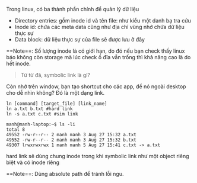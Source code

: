Trong linux, có ba thành phần chính để quản lý dữ liệu
- Directory entries: gồm inode id và tên file: như kiểu một danh bạ tra cứu
- Inode id: chứa các meta data cũng như địa chỉ vùng nhớ chứa dữ liệu thực sự
- Data block: dữ liệu thực sự của file sẽ được lưu ở đây

==Note==: Số lượng inode là có giới hạn, do đó nếu bạn check thấy linux báo không còn storage mà lúc check ổ đĩa vẫn trống thì khả năng cao là do hết inode.

> Từ từ đã, symbolic link là gì?

Còn nhớ trên window, bạn tạo shortcut cho các app, để nó ngoài desktop cho dễ nhìn không? Đó là một dạng link.

```shell
ln [command] [target_file] [link_name]
ln a.txt b.txt #hard link
ln -s a.txt c.txt #sim link
```

```shell
manh@manh-laptop:~$ ls -li
total 8
49552 -rw-r--r-- 2 manh manh 3 Aug 27 15:32 a.txt
49552 -rw-r--r-- 2 manh manh 3 Aug 27 15:32 b.txt
49307 lrwxrwxrwx 1 manh manh 5 Aug 27 15:41 c.txt -> a.txt
```

hard link sẽ dùng chung inode trong khi symbolic link như một object riêng biệt và có inode riêng

==Note==: Dùng absolute path để tránh lỗi ngu.